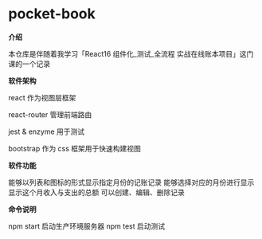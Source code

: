 # pocket-book

**介绍**


本仓库是伴随着我学习「React16 组件化_测试_全流程 实战在线账本项目」这门课的一个记录

**软件架构**


react 作为视图层框架

react-router 管理前端路由

jest & enzyme 用于测试

bootstrap 作为 css 框架用于快速构建视图

**软件功能**


能够以列表和图标的形式显示指定月份的记账记录
能够选择对应的月份进行显示
显示这个月收入与支出的总额
可以创建、编辑、删除记录

**命令说明**


npm start 启动生产环境服务器
npm test 启动测试